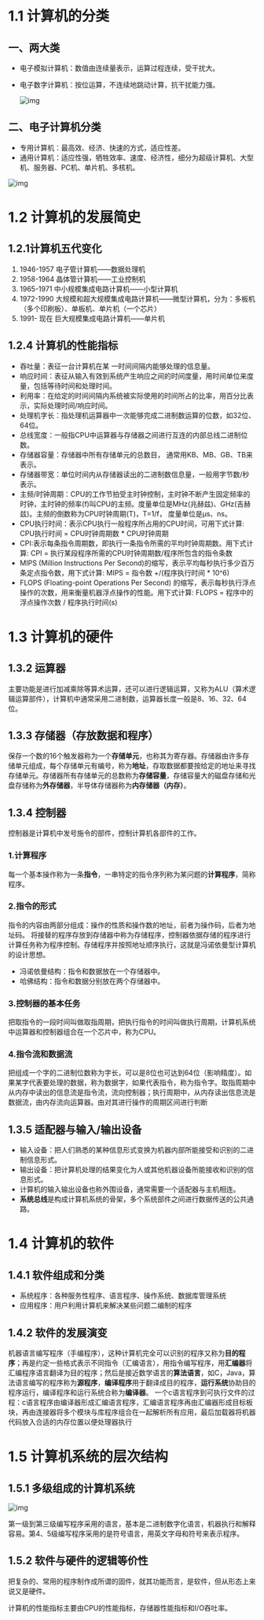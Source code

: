 # 1.1 计算机的分类

## 一、两大类

- 电子模拟计算机：数值由连续量表示，运算过程连续，受干扰大。

- 电子数字计算机：按位运算，不连续地跳动计算，抗干扰能力强。

    ![img](res/第一章/CFBA8269E5A3071BD86195AE209BB331.png)

## 二、电子计算机分类

- 专用计算机：最高效、经济、快速的方式，适应性差。
- 通用计算机：适应性强，牺牲效率、速度、经济性，细分为超级计算机、大型机、服务器、PC机、单片机、多核机。

![img](res/第一章/62076007352A3B54B1941AA5604973EB.png)

# 1.2 计算机的发展简史

## 1.2.1计算机五代变化

1. 1946-1957 电子管计算机——数据处理机
2. 1958-1964 晶体管计算机——工业控制机
3. 1965-1971 中小规模集成电路计算机——小型计算机
4. 1972-1990 大规模和超大规模集成电路计算机——微型计算机，分为：多板机（多个印刷板）、单板机、单片机（一个芯片）
5. 1991- 现在 巨大规模集成电路计算机——单片机

## 1.2.4 计算机的性能指标

- 吞吐量：表征一台计算机在某 一时间间隔内能够处理的信息量。
- 响应时间：表征从输入有效到系统产生响应之间的时间度量，用时间单位来度量，包括等待时间和处理时间。
- 利用率：在给定的时间间隔内系统被实际使用的时间所占的比率，用百分比表示，实际处理时间/响应时间。
- 处理机字长：指处理机运算器中一次能够完成二进制数运算的位数，如32位、64位。
- 总线宽度：一般指CPU中运算器与存储器之间进行互连的内部总线二进制位数。
- 存储器容量：存储器中所有存储单元的总数目， 通常用KB、MB、GB、TB来表示。
- 存储器带宽：单位时间内从存储器读出的二进制数信息量，一般用字节数/秒表示。
- 主频/时钟周期：CPU的工作节拍受主时钟控制，主时钟不断产生固定频率的时钟，主时钟的频率(f)叫CPU的主频。度量单位是MHz(兆赫兹)、GHz(吉赫兹)。主频的倒数称为CPU时钟周期(T)，T=1/f， 度量单位是μs、ns。
- CPU执行时间：表示CPU执行一般程序所占用的CPU时间，可用下式计算:
    CPU执行时间 = CPU时钟周期数 * CPU时钟周期
- CPI:表示每条指令周期数，即执行一条指令所需的平均时钟周期数。用下式计算:
    CPI = 执行某段程序所需的CPU时钟周期数/程序所包含的指令条数
- MIPS (Million Instructions Per Second)的缩写，表示平均每秒执行多少百万条定点指令数，用下式计算:
    MIPS = 指令数 +/(程序执行时间 * 10^6)
- FLOPS (Floating-point Operations Per Second) 的缩写，表示每秒执行浮点操作的次数，用来衡量机器浮点操作的性能。用下式计算:
    FLOPS = 程序中的浮点操作次数 / 程序执行时间(s)

# 1.3 计算机的硬件

## 1.3.2 运算器

主要功能是进行加减乘除等算术运算，还可以进行逻辑运算，又称为ALU（算术逻辑运算部件），计算机中通常采用二进制数，运算器长度一般是8、16、32、64位。

## 1.3.3 存储器（存放数据和程序）

保存一个数的16个触发器称为一个**存储单元**，也称其为寄存器。存储器由许多存储单元组成，每个存储单元有编号，称为**地址**，存取数据都要按给定的地址来寻找存储单元。存储器所有存储单元的总数称为**存储容量**，存储容量大的磁盘存储和光盘存储称为**外存储器**，半导体存储器称为**内存储器（内存）**。

## 1.3.4 控制器

控制器是计算机中发号施令的部件，控制计算机各部件的工作。

### 1.计算程序

每一个基本操作称为一条**指令**，一串特定的指令序列称为某问题的**计算程序**，简称程序。

### 2.指令的形式

指令的内容由两部分组成：操作的性质和操作数的地址，前者为操作码，后者为地址码。
将接替的程序存放到存储器中称为存储程序，控制器依据存储的程序进行计算任务称为程序控制。存储程序并按照地址顺序执行，这就是冯诺依曼型计算机的设计思想。

- 冯诺依曼结构：指令和数据放在一个存储器中。
- 哈佛结构：指令和数据分别放在两个存储器中。

### 3.控制器的基本任务

把取指令的一段时间叫做取指周期，把执行指令的时间叫做执行周期，计算机系统中运算器和控制器组合在一个芯片中，称为CPU。

### 4.指令流和数据流

把组成一个字的二进制位数称为字长，可以是8位也可达到64位（影响精度）。如果某字代表要处理的数据，称为数据字，如果代表指令，称为指令字。取指周期中从内存中读出的信息流是指令流，流向控制器；执行周期中，从内存读出信息流是数据流，由内存流向运算器。由对其进行操作的周期区间进行判断

## 1.3.5 适配器与输入/输出设备

- 输入设备：把人们熟悉的某种信息形式变换为机器内部所能接受和识别的二进制信息形式。
- 输出设备：把计算机处理的结果变化为人或其他机器设备所能接收和识别的信息形式。
- 计算机的输入输出设备也称外围设备，通常需要一个适配器与主机相连。
- **系统总线**是构成计算机系统的骨架，多个系统部件之间进行数据传送的公共通路。

# 1.4 计算机的软件

## 1.4.1 软件组成和分类

- 系统程序：各种服务性程序、语言程序、操作系统、数据库管理系统
- 应用程序：用户利用计算机来解决某些问题二编制的程序

## 1.4.2 软件的发展演变

机器语言编写程序（手编程序），这种计算机完全可以识别的程序又称为**目的程序**；再是约定一些格式表示不同指令（汇编语言），用指令编写程序，用**汇编器**将汇编程序语言翻译为目的程序；然后是接近数学语言的**算法语言**，如C，Java，算法语言编写的程序称为**源程序**，**编译程序**用于翻译成目的程序，**运行系统**协助目的程序运行，编译程序和运行系统合称为**编译器**。
一个c语言程序到可执行文件的过程：c语言程序由编译器形成汇编语言程序，汇编语言程序再由汇编器形成目标板块，再由连接器将多个模块与库程序组合在一起解析所有应用，最后加载器将机器代码放入合适的内存位置以便处理器执行

# 1.5 计算机系统的层次结构

## 1.5.1 多级组成的计算机系统

![img](res/第一章/454BB01A4FF3AEAE5C6B0DB8F16A445A-300x275.png)

第一级到第三级编写程序采用的语言，基本是二进制数字化语言，机器执行和解释容易。第4、5级编写程序采用的是符号语言，用英文字母和符号来表示程序。

## 1.5.2 软件与硬件的逻辑等价性

把复杂的、常用的程序制作成所谓的固件，就其功能而言，是软件，但从形态上来说又是硬件。

计算机的性能指标主要由CPU的性能指标，存储器性能指标和I/O吞吐率。